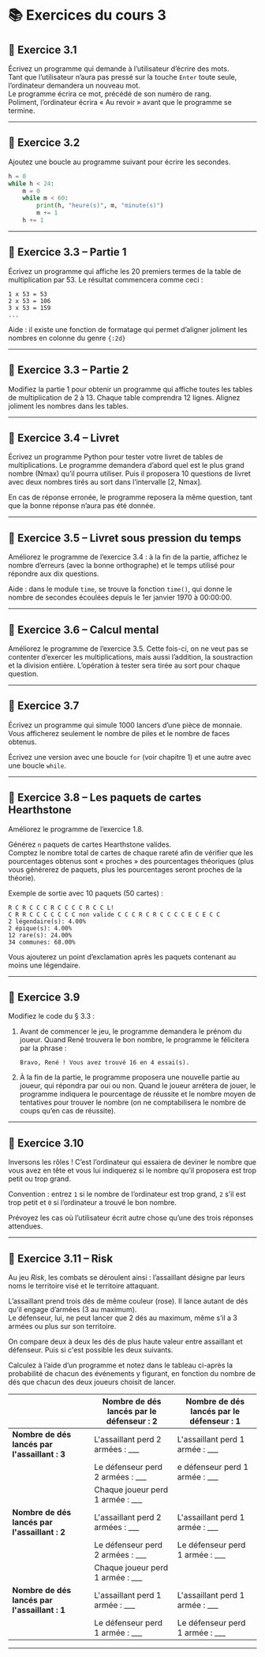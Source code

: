 

# 📚 Exercices du cours 3

## 🔢 Exercice 3.1

Écrivez un programme qui demande à l’utilisateur d’écrire des mots.  
Tant que l’utilisateur n’aura pas pressé sur la touche `Enter` toute seule, l’ordinateur demandera un nouveau mot.  
Le programme écrira ce mot, précédé de son numéro de rang.  
Poliment, l’ordinateur écrira « Au revoir » avant que le programme se termine.

---

## 🔢 Exercice 3.2

Ajoutez une boucle au programme suivant pour écrire les secondes.

```python
h = 0
while h < 24:
    m = 0
    while m < 60:
        print(h, "heure(s)", m, "minute(s)")
        m += 1
    h += 1
```

---

## 🔢 Exercice 3.3 – Partie 1

Écrivez un programme qui affiche les 20 premiers termes de la table de multiplication par 53. Le résultat commencera comme ceci :

```
1 x 53 = 53
2 x 53 = 106
3 x 53 = 159
...
```

Aide : il existe une fonction de formatage qui permet d’aligner joliment les nombres en colonne du genre `{:2d}`

---

## 🔢 Exercice 3.3 – Partie 2

Modifiez la partie 1 pour obtenir un programme qui affiche toutes les tables de multiplication de 2 à 13. Chaque table comprendra 12 lignes. Alignez joliment les nombres dans les tables.

---

## 🔢 Exercice 3.4 – Livret

Écrivez un programme Python pour tester votre livret de tables de multiplications. Le programme demandera d’abord quel est le plus grand nombre (Nmax) qu’il pourra utiliser. Puis il proposera 10 questions de livret avec deux nombres tirés au sort dans l’intervalle [2, Nmax].

En cas de réponse erronée, le programme reposera la même question, tant que la bonne réponse n’aura pas été donnée.

---

## 🔢 Exercice 3.5 – Livret sous pression du temps

Améliorez le programme de l’exercice 3.4 : à la fin de la partie, affichez le nombre d’erreurs (avec la bonne orthographe) et le temps utilisé pour répondre aux dix questions.

Aide : dans le module `time`, se trouve la fonction `time()`, qui donne le nombre de secondes écoulées depuis le 1er janvier 1970 à 00:00:00.

---

## 🔢 Exercice 3.6 – Calcul mental

Améliorez le programme de l’exercice 3.5. Cette fois-ci, on ne veut pas se contenter d’exercer les multiplications, mais aussi l’addition, la soustraction et la division entière. L’opération à tester sera tirée au sort pour chaque question.

---

## 🔢 Exercice 3.7

Écrivez un programme qui simule 1000 lancers d’une pièce de monnaie. Vous afficherez seulement le nombre de piles et le nombre de faces obtenus.

Écrivez une version avec une boucle `for` (voir chapitre 1) et une autre avec une boucle `while`.

---

## 🔢 Exercice 3.8 – Les paquets de cartes Hearthstone

Améliorez le programme de l’exercice 1.8.

Générez `n` paquets de cartes Hearthstone valides.  
Comptez le nombre total de cartes de chaque rareté afin de vérifier que les pourcentages obtenus sont « proches » des pourcentages théoriques (plus vous générerez de paquets, plus les pourcentages seront proches de la théorie).

Exemple de sortie avec 10 paquets (50 cartes) :

```
R C R C C C R C C C C R C C L!
C R R C C C C C C C non valide C C C R C R C C C C E C E C C
2 légendaire(s): 4.00%
2 épique(s): 4.00%
12 rare(s): 24.00%
34 communes: 68.00%
```

Vous ajouterez un point d’exclamation après les paquets contenant au moins une légendaire.

---

## 🔢 Exercice 3.9

Modifiez le code du § 3.3 :

1. Avant de commencer le jeu, le programme demandera le prénom du joueur. Quand René trouvera le bon nombre, le programme le félicitera par la phrase :
   ```
   Bravo, René ! Vous avez trouvé 16 en 4 essai(s).
   ```

3. À la fin de la partie, le programme proposera une nouvelle partie au joueur, qui répondra par oui ou non. Quand le joueur arrêtera de jouer, le programme indiquera le pourcentage de réussite et le nombre moyen de tentatives pour trouver le nombre (on ne comptabilisera le nombre de coups qu’en cas de réussite).

---

## 🔢 Exercice 3.10

Inversons les rôles ! C’est l’ordinateur qui essaiera de deviner le nombre que vous avez en tête et vous lui indiquerez si le nombre qu’il proposera est trop petit ou trop grand.

Convention : entrez `1` si le nombre de l’ordinateur est trop grand, `2` s’il est trop petit et `0` si l’ordinateur a trouvé le bon nombre.

Prévoyez les cas où l’utilisateur écrit autre chose qu’une des trois réponses attendues.

---

## 🔢 Exercice 3.11 – Risk

Au jeu *Risk*, les combats se déroulent ainsi : l’assaillant désigne par leurs noms le territoire visé et le territoire attaquant.

L’assaillant prend trois dés de même couleur (rose). Il lance autant de dés qu’il engage d’armées (3 au maximum).  
Le défenseur, lui, ne peut lancer que 2 dés au maximum, même s’il a 3 armées ou plus sur son territoire.

On compare deux à deux les dés de plus haute valeur entre assaillant et défenseur. Puis si c'est possible les deux suivants.

Calculez à l’aide d’un programme et notez dans le tableau ci-après la probabilité de chacun des événements y figurant, en fonction du nombre de dés que chacun des deux joueurs choisit de lancer.

| | Nombre de dés lancés par le défenseur : 2 | Nombre de dés lancés par le défenseur : 1 |
|---|---|---|
| **Nombre de dés lancés par l'assaillant : 3** | L'assaillant perd 2 armées : ___ | L'assaillant perd 1 armée : ___ |
|  | Le défenseur perd 2 armées : ___ | e défenseur perd 1 armée : ___ |
|  | Chaque joueur perd 1 armée : ___ |  |
| **Nombre de dés lancés par l'assaillant : 2** | L'assaillant perd 2 armées : ___ | L'assaillant perd 1 armée : ___|
|   | Le défenseur perd 2 armées : ___ | Le défenseur perd 1 armée : ___ |
|   | Chaque joueur perd 1 armée : ___ |   |
| **Nombre de dés lancés par l'assaillant : 1** | L'assaillant perd 1 armée : ___ | L'assaillant perd 1 armée : ___ |
|   | Le défenseur perd 1 armée : ___ | Le défenseur perd 1 armée : ___ |




---

